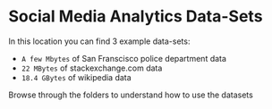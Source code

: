Social Media Analytics Data-Sets
================================

In this location you can find 3 example data-sets:

* `A few Mbytes` of San Franscisco police department data
* `22 MBytes` of stackexchange.com data 
* `18.4 GBytes` of wikipedia data

Browse through the folders to understand how to use the datasets
